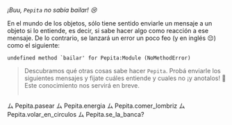 _¡Buu, `Pepita` no sabía bailar! :cry:_

En el mundo de los objetos, sólo tiene sentido enviarle un mensaje a un objeto si lo entiende, es decir, si sabe hacer algo como reacción a ese mensaje. De lo contrario, se lanzará un error un poco feo (y en inglés :pensive:) como el siguiente: 

```
undefined method `bailar' for Pepita:Module (NoMethodError)
```

> Descubramos qué otras cosas sabe hacer `Pepita`. Probá enviarle los siguientes mensajes y fijate cuáles entiende y cuales no ¡y anotalos! :memo:
Este conocimiento nos servirá en breve. 
> 
> ```ruby
ム Pepita.pasear
ム Pepita.energia
ム Pepita.comer_lombriz
ム Pepita.volar_en_circulos
ム Pepita.se_la_banca?
```

